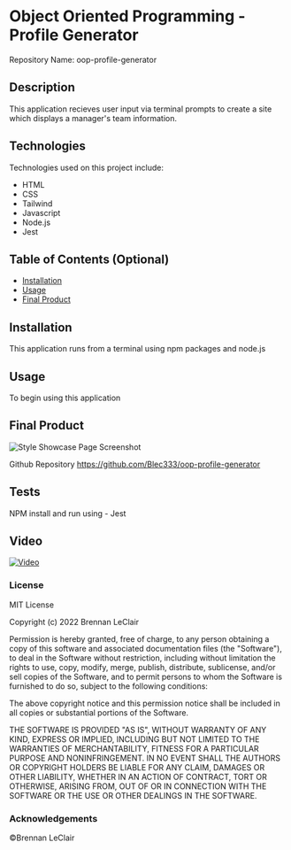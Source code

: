 # Object Oriented Programming - Profile Generator

Repository Name: oop-profile-generator

## Description 

This application recieves user input via terminal prompts to create a site which displays a manager's team information.


## Technologies

Technologies used on this project include:
* HTML
* CSS
* Tailwind
* Javascript
* Node.js
* Jest


## Table of Contents (Optional)

* [Installation](#installation)
* [Usage](#usage)
* [Final Product](#Final_Product)

## Installation

This application runs from a terminal using npm packages and node.js

## Usage 

To begin using this application 

## Final Product

<img title="image" alt="Style Showcase Page Screenshot" src="./assets/images/video-gif.gif">


Github Repository
https://github.com/Blec333/oop-profile-generator


## Tests

NPM install and run using - Jest

## Video

[![Video](./assets/images/performance.gif)](https://1drv.ms/v/s!AsbwJ61aj9fCh4VW6xb3ezN4PKXUjQ?e=hdpgJe "Video")

### License

MIT License

Copyright (c) 2022 Brennan LeClair

Permission is hereby granted, free of charge, to any person obtaining a copy
of this software and associated documentation files (the "Software"), to deal
in the Software without restriction, including without limitation the rights
to use, copy, modify, merge, publish, distribute, sublicense, and/or sell
copies of the Software, and to permit persons to whom the Software is
furnished to do so, subject to the following conditions:

The above copyright notice and this permission notice shall be included in all
copies or substantial portions of the Software.

THE SOFTWARE IS PROVIDED "AS IS", WITHOUT WARRANTY OF ANY KIND, EXPRESS OR
IMPLIED, INCLUDING BUT NOT LIMITED TO THE WARRANTIES OF MERCHANTABILITY,
FITNESS FOR A PARTICULAR PURPOSE AND NONINFRINGEMENT. IN NO EVENT SHALL THE
AUTHORS OR COPYRIGHT HOLDERS BE LIABLE FOR ANY CLAIM, DAMAGES OR OTHER
LIABILITY, WHETHER IN AN ACTION OF CONTRACT, TORT OR OTHERWISE, ARISING FROM,
OUT OF OR IN CONNECTION WITH THE SOFTWARE OR THE USE OR OTHER DEALINGS IN THE
SOFTWARE.


### Acknowledgements

©Brennan LeClair
